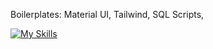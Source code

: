 Boilerplates: Material UI, Tailwind, SQL Scripts, 

[![My Skills](https://skillicons.dev/icons?i=materialui,tailwind,nodejs,fastapi,mysql)](https://manavpatel.net)
